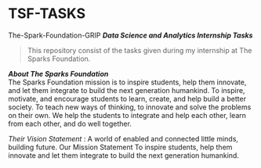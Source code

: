 # TSF-TASKS
The-Spark-Foundation-GRIP ***Data Science and Analytics Internship Tasks***

> This repository consist of the tasks given during my internship at The Sparks Foundation.

***About The Sparks Foundation***   
The Sparks Foundation mission is to inspire students, help them innovate, and let them integrate to build the next generation humankind. To inspire, motivate, and encourage students to learn, create, and help build a better society. To teach new ways of thinking, to innovate and solve the problems on their own. We help the students to integrate and help each other, learn from each other, and do well together.  

*Their Vision Statement* : A world of enabled and connected little minds, building future. Our Mission Statement To inspire students, help them innovate and let them integrate to build the next generation humankind.


